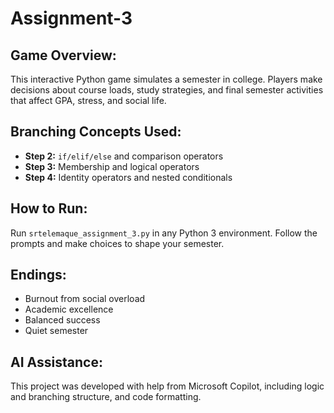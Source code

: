 # Assignment-3

## Game Overview:
This interactive Python game simulates a semester in college. Players make decisions about course loads, study strategies, and final semester activities that affect GPA, stress, and social life.

## Branching Concepts Used:
- **Step 2:** `if/elif/else` and comparison operators
- **Step 3:** Membership and logical operators
- **Step 4:** Identity operators and nested conditionals

## How to Run:
Run `srtelemaque_assignment_3.py` in any Python 3 environment. Follow the prompts and make choices to shape your semester.

## Endings:
- Burnout from social overload
- Academic excellence
- Balanced success
- Quiet semester

## AI Assistance:
This project was developed with help from Microsoft Copilot, including logic and branching structure, and code formatting.
